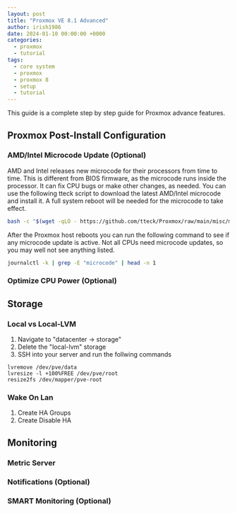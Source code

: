 ```yaml
---
layout: post
title: "Proxmox VE 8.1 Advanced"
author: irish1986
date: 2024-01-10 00:00:00 +0000
categories:
  - proxmox
  - tutorial
tags:
  - core system
  - proxmox
  - proxmox 8
  - setup
  - tutorial
---
```


This guide is a complete step by step guide for Proxmox advance features.

## Proxmox Post-Install Configuration

### AMD/Intel Microcode Update (Optional)

AMD and Intel releases new microcode for their processors from time to time. This is different from BIOS firmware, as the microcode runs inside the processor. It can fix CPU bugs or make other changes, as needed. You can use the following tteck script to download the latest AMD/Intel microcode and install it. A full system reboot will be needed for the microcode to take effect.

```bash
bash -c "$(wget -qLO - https://github.com/tteck/Proxmox/raw/main/misc/microcode.sh)"
```

After the Proxmox host reboots you can run the following command to see if any microcode update is active. Not all CPUs need microcode updates, so you may well not see anything listed.

```bash
journalctl -k | grep -E "microcode" | head -n 1
```

### Optimize CPU Power (Optional)

## Storage

### Local vs Local-LVM

1. Navigate to "datacenter -> storage"
2. Delete the "local-lvm" storage
3. SSH into your server and run the follwing commands

```shell
lvremove /dev/pve/data
lvresize -l +100%FREE /dev/pve/root
resize2fs /dev/mapper/pve-root
```

### Wake On Lan

1. Create HA Groups
2. Create Disable HA

## Monitoring

### Metric Server

### Notifications (Optional)

### SMART Monitoring (Optional)

